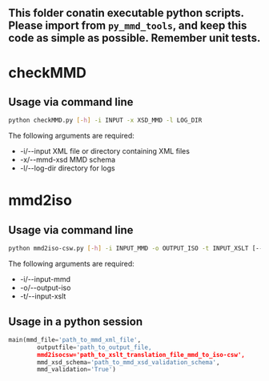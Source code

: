 This folder conatin executable python scripts. Please import from `py_mmd_tools`, and keep this code as simple as possible. Remember unit tests.
---

# checkMMD

## Usage via command line

```bash
python checkMMD.py [-h] -i INPUT -x XSD_MMD -l LOG_DIR 
```

The following arguments are required: 
* -i/--input XML file or directory containing XML files
* -x/--mmd-xsd MMD schema 
* -l/--log-dir directory for logs

# mmd2iso

## Usage via command line

```bash
python mmd2iso-csw.py [-h] -i INPUT_MMD -o OUTPUT_ISO -t INPUT_XSLT [--xsd-mmd XSD_MMD] [--mmd-validation [MMD_VALIDATION]]
```

The following arguments are required: 

* -i/--input-mmd 
* -o/--output-iso 
* -t/--input-xslt


## Usage in a python session

```python
main(mmd_file='path_to_mmd_xml_file', 
        outputfile='path_to_output_file, 
        mmd2isocsw='path_to_xslt_translation_file_mmd_to_iso-csw',
        mmd_xsd_schema='path_to_mmd_xsd_validation_schema',
        mmd_validation='True')
```
